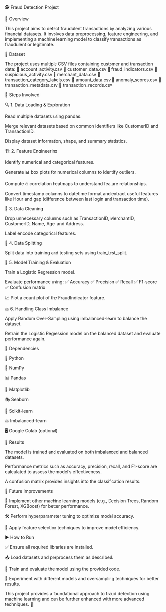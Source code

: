 🕵️ Fraud Detection Project

📌 Overview

This project aims to detect fraudulent transactions by analyzing various financial datasets. It involves data preprocessing, feature engineering, and implementing a machine learning model to classify transactions as fraudulent or legitimate.



📂 Dataset

The project uses multiple CSV files containing customer and transaction data:
📁 account_activity.csv
📁 customer_data.csv
📁 fraud_indicators.csv
📁 suspicious_activity.csv
📁 merchant_data.csv
📁 transaction_category_labels.csv
📁 amount_data.csv
📁 anomaly_scores.csv
📁 transaction_metadata.csv
📁 transaction_records.csv

🚀 Steps Involved

🔍 1. Data Loading & Exploration

Read multiple datasets using pandas.

Merge relevant datasets based on common identifiers like CustomerID and TransactionID.

Display dataset information, shape, and summary statistics.

🏗 2. Feature Engineering

Identify numerical and categorical features.

Generate 📊 box plots for numerical columns to identify outliers.

Compute 🔥 correlation heatmaps to understand feature relationships.

Convert timestamp columns to datetime format and extract useful features like Hour and gap (difference between last login and transaction time).

🧹 3. Data Cleaning

Drop unnecessary columns such as TransactionID, MerchantID, CustomerID, Name, Age, and Address.

Label encode categorical features.

🎯 4. Data Splitting

Split data into training and testing sets using train_test_split.

🤖 5. Model Training & Evaluation

Train a Logistic Regression model.

Evaluate performance using:
✅ Accuracy
✅ Precision
✅ Recall
✅ F1-score
✅ Confusion matrix

📈 Plot a count plot of the FraudIndicator feature.

⚖️ 6. Handling Class Imbalance

Apply Random Over-Sampling using imbalanced-learn to balance the dataset.

Retrain the Logistic Regression model on the balanced dataset and evaluate performance again.

🔧 Dependencies

🐍 Python

🔢 NumPy

📊 Pandas

🎨 Matplotlib

🎭 Seaborn

🤖 Scikit-learn

⚖️ Imbalanced-learn

🖥 Google Colab (optional)

🎯 Results

The model is trained and evaluated on both imbalanced and balanced datasets.

Performance metrics such as accuracy, precision, recall, and F1-score are calculated to assess the model’s effectiveness.

A confusion matrix provides insights into the classification results.

🔮 Future Improvements

🚀 Implement other machine learning models (e.g., Decision Trees, Random Forest, XGBoost) for better performance.

🛠 Perform hyperparameter tuning to optimize model accuracy.

🎯 Apply feature selection techniques to improve model efficiency.

▶️ How to Run

✅ Ensure all required libraries are installed.

📥 Load datasets and preprocess them as described.

🤖 Train and evaluate the model using the provided code.

🔬 Experiment with different models and oversampling techniques for better results.

This project provides a foundational approach to fraud detection using machine learning and can be further enhanced with more advanced techniques. 🚀


